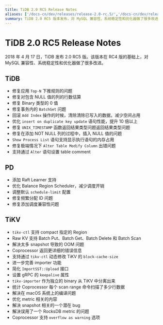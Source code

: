 ```yaml
---
title: TiDB 2.0 RC5 Release Notes
aliases: ['/docs-cn/dev/releases/release-2.0-rc.5/','/docs-cn/dev/releases/2rc5/']
summary: TiDB 2.0 RC5 版本发布，对 MySQL 兼容性、系统稳定性和优化器做了很多改进。TiDB修复了多个问题并优化了性能。PD添加了Raft Learner支持并优化了Balance Region Scheduler。TiKV支持了更多功能并解决了多个问题。
---
```


# TiDB 2.0 RC5 Release Notes

2018 年 4 月 17 日，TiDB 发布 2.0 RC5 版。该版本在 RC4 版的基础上，对 MySQL 兼容性、系统稳定性和优化器做了很多改进。

## TiDB

- 修复应用 `Top-N` 下推规则的问题
- 修复对包含 NULL 值的列的行数估算
- 修复 Binary 类型的 0 值
- 修复事务内的 `BatchGet` 问题
- 回滚 `Add Index` 操作的时候，清除清除已写入的数据，减少空间占用
- 优化 `insert on duplicate key update` 语句性能，提升 10 倍以上
- 修复 `UNIX_TIMESTAMP` 函数返回结果类型问题返回结果类型问题
- 修复在添加 NOT NULL 列的过程中，插入 NULL 值的问题
- `Show Process List` 语句支持显示执行语句的内存占用
- 修复极端情况下 `Alter Table Modify Column` 出错问题
- 支持通过 `Alter` 语句设置 table comment

## PD

- 添加 Raft Learner 支持
- 优化 Balance Region Scheduler，减少调度开销
- 调整默认 `schedule-limit` 配置
- 修复频繁分配 ID 问题
- 修复添加调度兼容性问题

## TiKV

- `tikv-ctl` 支持 compact 指定的 Region
- Raw KV 支持 Batch Put、Batch Get、Batch Delete 和 Batch Scan
- 解决太多 snapshot 导致的 OOM 问题
- Coprocessor 返回更详细的错误信息
- 支持通过 `tikv-ctl` 动态修改 TiKV 的 `block-cache-size`
- 进一步完善 importer 功能
- 简化 `ImportSST::Upload` 接口
- 设置 gRPC 的 `keepalive` 属性
- `tikv-importer` 作为独立的 binary 从 TiKV 中分离出来
- 统计 Coprocessor 每个 scan range 命令扫描了多少行数据
- 解决在 macOS 系统上的编译问题
- 优化 metric 相关的内容
- 解决 snapshot 相关的一个潜在 bug
- 解决误用了一个 RocksDB metric 的问题
- Coprocessor 支持 `overflow as warning` 选项

